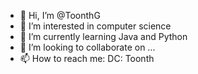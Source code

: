 - 👋 Hi, I’m @ToonthG
- 👀 I’m interested in computer science
- 🌱 I’m currently learning Java and Python
- 💞️ I’m looking to collaborate on ...
- 📫 How to reach me: DC: Toonth

<!---
ToonthG/ToonthG is a ✨ special ✨ repository because its `README.md` (this file) appears on your GitHub profile.
You can click the Preview link to take a look at your changes.
--->
